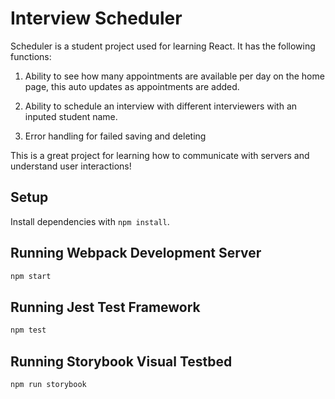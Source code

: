 # Interview Scheduler

Scheduler is a student project used for learning React.  It has the following functions:
1. Ability to see how many appointments are available per day on the home page, this auto updates as appointments are added.

2. Ability to schedule an interview with different interviewers with an inputed student name.

3. Error handling for failed saving and deleting

This is a great project for learning how to communicate with servers and understand user interactions!

## Setup

Install dependencies with `npm install`.

## Running Webpack Development Server

```sh
npm start
```

## Running Jest Test Framework

```sh
npm test
```

## Running Storybook Visual Testbed

```sh
npm run storybook
```
